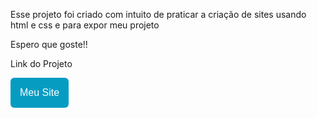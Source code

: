 Esse projeto foi criado com intuito de praticar a criação de sites usando html e css e para expor meu projeto

Espero que goste!!

Link do Projeto

<a href="https://classy-caramel-f0324e.netlify.app/"><button style="background: #069cc2; border-radius: 6px; padding: 15px; cursor: pointer; color: #fff; border: none; font-size: 16px;">Meu Site</button></a>
